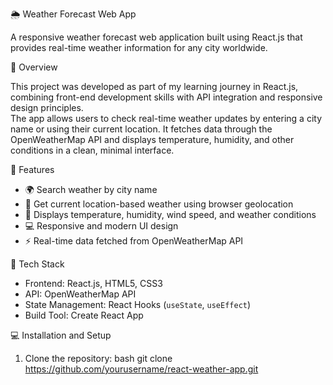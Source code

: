  🌦️ Weather Forecast Web App

A responsive weather forecast web application built using React.js that provides real-time weather information for any city worldwide.  



 📘 Overview

This project was developed as part of my learning journey in React.js, combining front-end development skills with API integration and responsive design principles.  
The app allows users to check real-time weather updates by entering a city name or using their current location. It fetches data through the OpenWeatherMap API and displays temperature, humidity, and other conditions in a clean, minimal interface.



 🚀 Features

- 🌍 Search weather by city name  
- 📍 Get current location-based weather using browser geolocation  
- 💨 Displays temperature, humidity, wind speed, and weather conditions  
- 💻 Responsive and modern UI design  
- ⚡ Real-time data fetched from OpenWeatherMap API  



 🧠 Tech Stack

- Frontend: React.js, HTML5, CSS3  
- API: OpenWeatherMap API  
- State Management: React Hooks (`useState`, `useEffect`)  
- Build Tool: Create React App  



 💻 Installation and Setup

1. Clone the repository:
   bash
   git clone https://github.com/yourusername/react-weather-app.git
